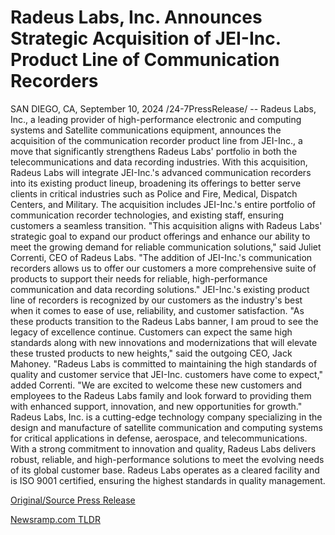 # Radeus Labs, Inc. Announces Strategic Acquisition of JEI-Inc. Product Line of Communication Recorders

SAN DIEGO, CA, September 10, 2024 /24-7PressRelease/ -- Radeus Labs, Inc., a leading provider of high-performance electronic and computing systems and Satellite communications equipment, announces the acquisition of the communication recorder product line from JEI-Inc., a move that significantly strengthens Radeus Labs' portfolio in both the telecommunications and data recording industries.  With this acquisition, Radeus Labs will integrate JEI-Inc.'s advanced communication recorders into its existing product lineup, broadening its offerings to better serve clients in critical industries such as Police and Fire, Medical, Dispatch Centers, and Military. The acquisition includes JEI-Inc.'s entire portfolio of communication recorder technologies, and existing staff, ensuring customers a seamless transition.  "This acquisition aligns with Radeus Labs' strategic goal to expand our product offerings and enhance our ability to meet the growing demand for reliable communication solutions," said Juliet Correnti, CEO of Radeus Labs. "The addition of JEI-Inc.'s communication recorders allows us to offer our customers a more comprehensive suite of products to support their needs for reliable, high-performance communication and data recording solutions."  JEI-Inc.'s existing product line of recorders is recognized by our customers as the industry's best when it comes to ease of use, reliability, and customer satisfaction. "As these products transition to the Radeus Labs banner, I am proud to see the legacy of excellence continue. Customers can expect the same high standards along with new innovations and modernizations that will elevate these trusted products to new heights," said the outgoing CEO, Jack Mahoney.  "Radeus Labs is committed to maintaining the high standards of quality and customer service that JEI-Inc. customers have come to expect," added Correnti. "We are excited to welcome these new customers and employees to the Radeus Labs family and look forward to providing them with enhanced support, innovation, and new opportunities for growth."  Radeus Labs, Inc. is a cutting-edge technology company specializing in the design and manufacture of satellite communication and computing systems for critical applications in defense, aerospace, and telecommunications. With a strong commitment to innovation and quality, Radeus Labs delivers robust, reliable, and high-performance solutions to meet the evolving needs of its global customer base. Radeus Labs operates as a cleared facility and is ISO 9001 certified, ensuring the highest standards in quality management. 

[Original/Source Press Release](https://www.24-7pressrelease.com/press-release/514183/radeus-labs-inc-announces-strategic-acquisition-of-jei-inc-product-line-of-communication-recorders) 

[Newsramp.com TLDR](https://newsramp.com/None) 